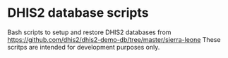 # DHIS2 database scripts

Bash scripts to setup and restore DHIS2 databases from https://github.com/dhis2/dhis2-demo-db/tree/master/sierra-leone
These scritps are intended for development purposes only.